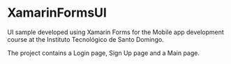 # XamarinFormsUI
UI sample developed using Xamarin Forms for the Mobile app development course at the Instituto Tecnológico de Santo Domingo.


The project contains a Login page, Sign Up page and a Main page.



